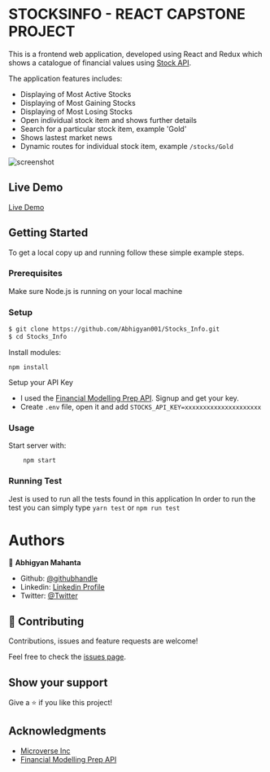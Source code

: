 # STOCKSINFO - REACT CAPSTONE PROJECT

This is a frontend web application, developed using React and Redux which shows a catalogue of financial values using [Stock API](https://financialmodelingprep.com/developer/docs/).

The application features includes:
- Displaying of Most Active Stocks
- Displaying of Most Gaining Stocks
- Displaying of Most Losing Stocks
- Open individual stock item and shows further details
- Search for a particular stock item, example 'Gold'
- Shows lastest market news
- Dynamic routes for individual stock item, example `/stocks/Gold`

![screenshot]()

## Live Demo
[Live Demo](https://newstocksdata.herokuapp.com/)

## Getting Started

To get a local copy up and running follow these simple example steps.

### Prerequisites

Make sure Node.js is running on your local machine

### Setup

~~~bash
$ git clone https://github.com/Abhigyan001/Stocks_Info.git
$ cd Stocks_Info
~~~

Install modules:

```
npm install
```

Setup your API Key

- I used the [Financial Modelling Prep API](https://financialmodelingprep.com/developer/docs/). Signup and get your key.
- Create `.env` file, open it and add `STOCKS_API_KEY=xxxxxxxxxxxxxxxxxxxxx`

### Usage

Start server with:

```
    npm start
```
### Running Test
Jest is used to run all the tests found in this application
In order to run the test you can simply type `yarn test` or `npm run test`

# Authors

👤 **Abhigyan Mahanta**​

- Github: [@githubhandle](https://github.com/Abhigyan001)   
- Linkedin: [Linkedin Profile](https://www.linkedin.com/in/abhigyanmahanta/)
- Twitter: [@Twitter](https://twitter.com/abhigyan_001)

## 🤝 Contributing

Contributions, issues and feature requests are welcome!

Feel free to check the [issues page](issues/).

## Show your support

Give a ⭐️ if you like this project!

## Acknowledgments
- [Microverse Inc](https://www.microverse.org/)
- [Financial Modelling Prep API](https://financialmodelingprep.com/developer/docs/)